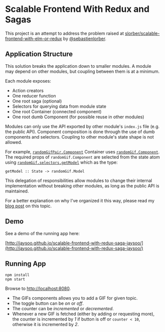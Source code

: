# Scalable Frontend With Redux and Sagas

This project is an attempt to address the problem raised at
[slorber/scalable-frontend-with-elm-or-redux](https://github.com/slorber/scalable-frontend-with-elm-or-redux)
by [@sebastienlorber](https://twitter.com/sebastienlorber).

## Application Structure

This solution breaks the application down to smaller modules. A module
may depend on other modules, but coupling between them is at a minimum.

Each module exposes:

- Action creators
- One reducer function
- One root saga (optional)
- Selectors for querying data from module state
- One root Container (connected component)
- One root dumb Component (for possible reuse in other modules)

Modules can only use the API exported by other module's `index.js`
file (e.g. the public API). Component composition is done through
the use of dumb components and selectors. Coupling to other module's
state shape is not allowed.

For example, [`randomGifPair.Component`](src/randomGifPair/Container.js) Container uses
[`randomGif.Component`](src/randomGif/Container.js).
The required props of `randomGif.Component` are selected from the state
atom using [`randomGif.selectors.getModel`](src/randomGif/selectors.js) which as the type:

```
getModel :: State -> randomGif.Model
```

This delegation of responsibilities allow modules to change their internal
implementation without breaking other modules, as long as the public API
is maintained.

For a better explanation on why I've organized it this way, please
read my [blog post](http://jaysoo.ca/2016/02/28/organizing-redux-application/)
on this topic.

## Demo

See a demo of the running app here:

[http://jaysoo.github.io/scalable-frontend-with-redux-saga-jaysoo/](http://jaysoo.github.io/scalable-frontend-with-redux-saga-jaysoo/)

## Running App

```
npm install
npm start
```

Browse to [http://localhost:8080](http://localhost:8080).

- The GIFs components allows you to add a GIF for given topic.
- The toggle button can be *on* or *off*.
- The counter can be *incremented* or *decremented*.
- Whenever a new GIF is fetched (either by adding or requesting more),
  the counter is incremented by *1* if button is off or `counter < 10`,
  otherwise it is incremented by *2*.
